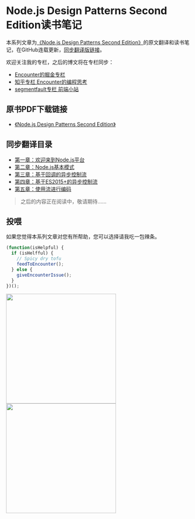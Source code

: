 # Node.js Design Patterns Second Edition读书笔记
本系列文章为[《Node.js Design Patterns Second Edition》](https://book.douban.com/subject/26819950/)的原文翻译和读书笔记，在GitHub连载更新，[同步翻译版链接](https://github.com/xingbofeng/Node.js-Design-Patterns-Second-Edition)。

欢迎关注我的专栏，之后的博文将在专栏同步：

* [Encounter的掘金专栏](https://juejin.im/user/587a050661ff4b0065f1951c)
* [知乎专栏 Encounter的编程思考](https://zhuanlan.zhihu.com/encounter)
* [segmentfault专栏 前端小站](https://segmentfault.com/blog/xingbofeng)

## 原书PDF下载链接
* [《Node.js Design Patterns Second Edition》](./Node.js%20Design%20Patterns%20Second%20Edition.pdf)

## 同步翻译目录
* [第一章：欢迎来到Node.js平台](./Chapter1-Welcome%20to%20the%20Node.js%20Platform.md)
* [第二章：Node.js基本模式](./Chapter2-Node.js%20Essential%20Patterns.md)
* [第三章：基于回调的异步控制流](./Chapter3-Asynchronous%20Control%20Flow%20Patterns%20with%20Callbacks.md)
* [第四章：基于ES2015+的异步控制流](./Chapter4-Asynchronous%20Control%20Flow%20Patterns%20with%20ES2015%20and%20Beyond.md)
* [第五章：使用流进行编码](./Chapter5-Coding%20with%20Streams.md)

> 之后的内容正在阅读中，敬请期待……

## 投喂
如果您觉得本系列文章对您有所帮助，您可以选择请我吃一包辣条。

```javascript
(function(isHelpful) {
  if (isHelfful) {
    // Spicy dry tofu
    feedToEncounter();
  } else {
    giveEncounterIssue();
  }
})();
```

<img src="http://oczira72b.bkt.clouddn.com/17-11-24/26658936.jpg" style="width: 300px; height: 300px;"><img src="http://oczira72b.bkt.clouddn.com/17-11-24/43363420.jpg" style="width: 300px; height: 300px;">

